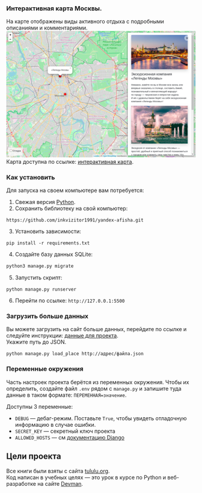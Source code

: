 ### Интерактивная карта Москвы.
На карте отображены виды активного отдыха с подробными описаниями и комментариями.
![alt text](img.png)
Карта доступна по ссылке: [интерактивная карта](http://gosha1.pythonanywhere.com/).
### Как установить

Для запуска на своем компьютере вам потребуется:

1. Свежая версия [Python](https://www.python.org).
2. Сохранить библиотеку на свой компьютер:
```
https://github.com/inkvizitor1991/yandex-afisha.git
``` 
3. Установить зависимости:
```
pip install -r requirements.txt
``` 
4. Создайте базу данных SQLite:

```sh
python3 manage.py migrate
```
5. Запустить скрипт:
```
python manage.py runserver
``` 
6. Перейти по ссылке:
`http://127.0.0.1:5500`

### Загрузить больше данных

Вы можете загрузить на сайт больше данных, перейдите по ссылке и следуйте инструкции: [данные для проекта](https://github.com/devmanorg/where-to-go-places). \
Укажите путь до JSON.
```
python manage.py load_place http://адрес/файла.json
```

### Переменные окружения

Часть настроек проекта берётся из переменных окружения. Чтобы их определить, создайте файл `.env` рядом с `manage.py` и запишите туда данные в таком формате: `ПЕРЕМЕННАЯ=значение`.

Доступны 3 переменные:
- `DEBUG` — дебаг-режим. Поставьте `True`, чтобы увидеть отладочную информацию в случае ошибки.
- `SECRET_KEY` — секретный ключ проекта
- `ALLOWED_HOSTS` — см [документацию Django](https://docs.djangoproject.com/en/3.1/ref/settings/#allowed-hosts)  

## Цели проекта
Все книги были взяты с сайта [tululu.org](https://tululu.org).\
Код написан в учебных целях — это урок в курсе по Python и веб-разработке на сайте [Devman](https://dvmn.org).





